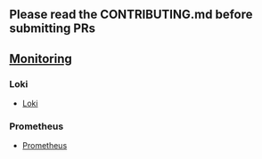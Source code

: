 ## Please read the CONTRIBUTING.md before submitting PRs

## [Monitoring](/monitoring/)

### Loki

* [Loki](/loki)

### Prometheus

* [Prometheus](/prometheus)
